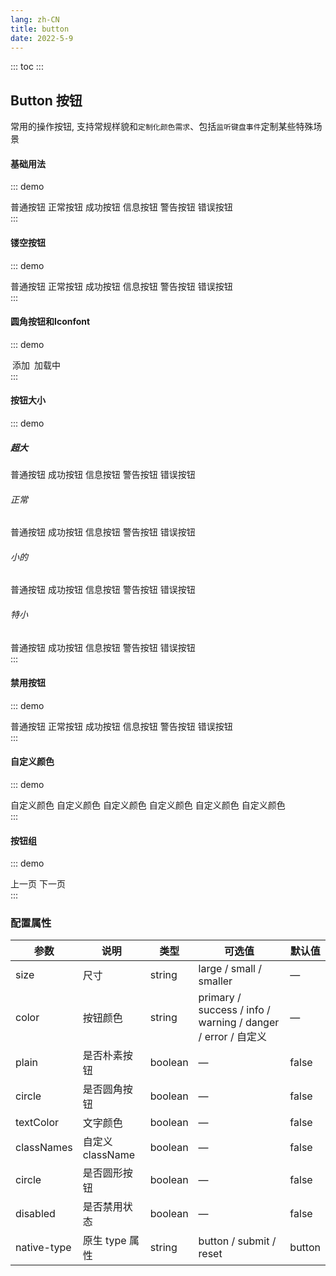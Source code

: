```yaml
---
lang: zh-CN
title: button
date: 2022-5-9  
---
```


::: toc :::

## Button 按钮

常用的操作按钮, 支持常规样貌和`定制化颜色需求`、包括`监听键盘事件`定制某些特殊场景

#### 基础用法
::: demo
<div class="flex" v-pre>
  <gf-button>普通按钮</gf-button>
  <gf-button color="primary">正常按钮</gf-button>
  <gf-button color="success">成功按钮</gf-button>
  <gf-button color="info">信息按钮</gf-button>
  <gf-button color="warning">警告按钮</gf-button>
  <gf-button color="danger">错误按钮</gf-button>
</div>
:::


#### 镂空按钮
::: demo
<div class="flex">
  <gf-button>普通按钮</gf-button>
  <gf-button color="primary" plain>正常按钮</gf-button>
  <gf-button color="success" plain>成功按钮</gf-button>
  <gf-button color="info" plain>信息按钮</gf-button>
  <gf-button color="warning" plain>警告按钮</gf-button>
  <gf-button color="danger" plain>错误按钮</gf-button>
</div>
:::

#### 圆角按钮和Iconfont
::: demo
<div class="flex">
  <gf-button size="small" circle>
    <gf-icon-q-rcode color="#000000" size="20"></gf-icon-q-rcode>
  </gf-button>
  <gf-button color="primary" size="small" circle>
    <gf-icon-q-rcode color="white" size="20"></gf-icon-q-rcode>
  </gf-button>
  <gf-button color="success"  size="smaller" circle>
    <gf-icon-success-fill color="white" size="25"></gf-icon-success-fill>
  </gf-button>

  <gf-button color="primary">
      <gf-icon-add-fill slot="icon-left" color="white" size="16" style="margin-right: 3px;"></gf-icon-add-fill>
      添加
  </gf-button>
  <gf-button color="primary"  size="small">
      <gf-icon-q-rcode color="white" size="20"></gf-icon-q-rcode>
  </gf-button>
  <gf-button color="success" disabled>
      <gf-icon-loading slot="icon-left" color="white" size="15" spin style="margin-right: 3px;"></gf-icon-loading>
      加载中
  </gf-button>
  <gf-button color="success"  size="smaller">
      <gf-icon-success-fill color="white" size="25"></gf-icon-success-fill>
  </gf-button>
</div>
:::

#### 按钮大小
::: demo
<div class="flex">
  <h5>超大</h5>
  <gf-button color="primary" size="large">普通按钮</gf-button>
  <gf-button color="success" size="large">成功按钮</gf-button>
  <gf-button color="info" size="large">信息按钮</gf-button>
  <gf-button color="warning" size="large">警告按钮</gf-button>
  <gf-button color="danger" size="large">错误按钮</gf-button>
</div>

<div class="flex">
  <h6>正常</h6>
  <gf-button color="primary">普通按钮</gf-button>
  <gf-button color="success">成功按钮</gf-button>
  <gf-button color="info">信息按钮</gf-button>
  <gf-button color="warning">警告按钮</gf-button>
  <gf-button color="danger">错误按钮</gf-button>
</div>

<div class="flex">
  <h6>小的</h6>
  <gf-button color="primary" size="small">普通按钮</gf-button>
  <gf-button color="success" size="small">成功按钮</gf-button>
  <gf-button color="info" size="small">信息按钮</gf-button>
  <gf-button color="warning" size="small">警告按钮</gf-button>
  <gf-button color="danger" size="small">错误按钮</gf-button>
</div>

<div class="flex">
  <h6>特小</h6>
  <gf-button color="primary" size="smaller">普通按钮</gf-button>
  <gf-button color="success" size="smaller">成功按钮</gf-button>
  <gf-button color="info" size="smaller">信息按钮</gf-button>
  <gf-button color="warning" size="smaller">警告按钮</gf-button>
  <gf-button color="danger" size="smaller">错误按钮</gf-button>
</div>
:::

#### 禁用按钮
::: demo
<div class="flex">
  <gf-button disabled>普通按钮</gf-button>
  <gf-button color="primary" disabled>正常按钮</gf-button>
  <gf-button color="success"  disabled>成功按钮</gf-button>
  <gf-button color="info" disabled>信息按钮</gf-button>
  <gf-button color="warning" disabled>警告按钮</gf-button>
  <gf-button color="danger" disabled>错误按钮</gf-button>
</div>
:::

#### 自定义颜色
::: demo
<div class="flex">
  <gf-button color="#BF0060">自定义颜色</gf-button>
  <gf-button color="#00BB00">自定义颜色</gf-button>
  <gf-button color="#A23400">自定义颜色</gf-button>
  <gf-button color="#EAC100">自定义颜色</gf-button>
  <gf-button color="#5151A2">自定义颜色</gf-button>
  <gf-button color="#ff9933">自定义颜色</gf-button>
</div>
:::


#### 按钮组
::: demo
<div class="flex reset">
  <!-- 上下页 -->
  <gf-button-group>
    <gf-button color="primary">
        <gf-icon-arrow-left slot="icon-left" size="20" color="white"></gf-icon-arrow-left>
        上一页
    </gf-button>
    <gf-button color="primary">
        <gf-icon-arrow-right slot="icon-right" size="20" color="white"></gf-icon-arrow-right>
        下一页
    </gf-button>
  </gf-button-group>
  
  <!-- 随机Icon -->
  <gf-button-group class="ml20">
    <gf-button color="primary">
        <gf-icon-add-select color="white" size="20"></gf-icon-add-select>
    </gf-button>
    <gf-button color="primary">
        <gf-icon-success-fill color="white" size="20"></gf-icon-success-fill>
    </gf-button>
    <gf-button color="primary">
        <gf-icon-close color="white" size="20"></gf-icon-close>
    </gf-button>
  </gf-button-group>
</div>
:::




### 配置属性
| 参数      | 说明    | 类型      | 可选值       | 默认值   |
|---------- |-------- |---------- |-------------  |-------- |
| size     | 尺寸   | string  |   large / small / smaller           |    —     |
| color     | 按钮颜色   | string    |  primary / success / info / warning / danger / error / 自定义 |     —    |
| plain     | 是否朴素按钮   | boolean    | — | false   |
| circle     | 是否圆角按钮   | boolean    | — | false   |
| textColor     | 文字颜色   | boolean    | — | false   |
| classNames     | 自定义className   | boolean    | — | false   |
| circle     | 是否圆形按钮   | boolean    | — | false   |
| disabled  | 是否禁用状态    | boolean   | —   | false   |
| native-type | 原生 type 属性 | string | button / submit / reset | button |


<CommentService></CommentService>
